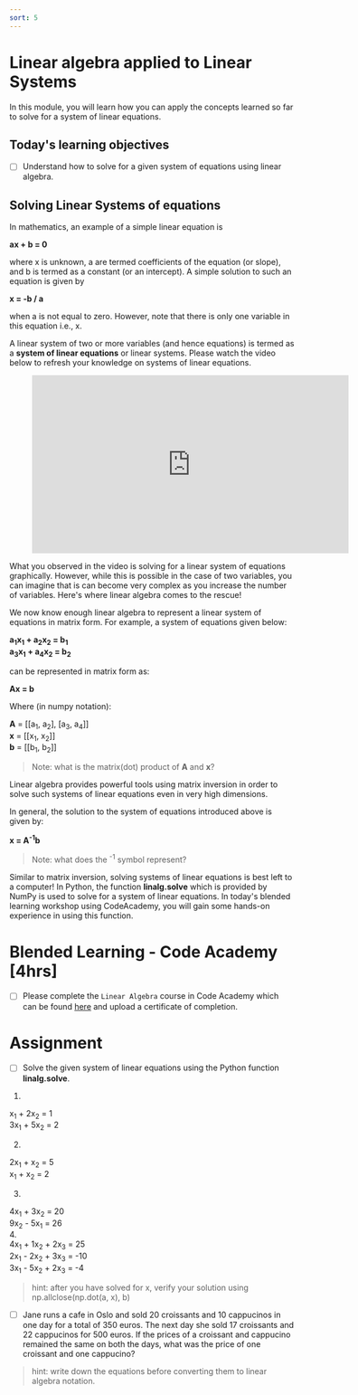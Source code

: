 ```yaml
---
sort: 5
---
```


# Linear algebra applied to Linear Systems

In this module, you will learn how you can apply the concepts learned so far to solve for a
 system of linear equations.

## Today's learning objectives
- [ ] Understand how to solve for a given system of equations using linear algebra.


## Solving Linear Systems of equations

In mathematics, an example of a simple linear equation is


**ax + b = 0**


where
x is unknown, a are termed coefficients of the equation (or slope), and b is termed as a
constant (or an intercept). A simple solution to such an equation is given by


**x = -b / a**


when a is not equal to zero. However, note that there is only one
variable in this equation i.e., x.

A linear system of two or more variables (and hence equations) is termed
as a **system of linear equations** or linear systems.
Please watch the video below to refresh
your knowledge on systems of linear equations.

<!-- blank line -->
<figure class="video_container">
<iframe width="560" height="315" src="https://www.youtube.com/embed/75m60SxFfJg?controls=0" title="YouTube video player" frameborder="0" allow="accelerometer; autoplay; clipboard-write; encrypted-media; gyroscope; picture-in-picture" allowfullscreen></iframe>
</figure>
<!-- blank line -->

What you observed in the video is solving for a linear system
of equations graphically. However, while this is possible in the case of
two variables, you can imagine that is can become very complex as you increase
the number of variables. Here's where linear algebra comes to the rescue!

We now know enough linear algebra to represent a linear system of equations
in matrix form. For example, a system of equations given below:

**a<sub>1</sub>x<sub>1</sub> + a<sub>2</sub>x<sub>2</sub> = b<sub>1</sub>**
<br>
**a<sub>3</sub>x<sub>1</sub> + a<sub>4</sub>x<sub>2</sub> = b<sub>2</sub>**

can be represented in matrix form as:

**Ax = b**

Where (in numpy notation):

**A** = [[a<sub>1</sub>, a<sub>2</sub>], [a<sub>3</sub>, a<sub>4</sub>]]
<br>
**x** = [[x<sub>1</sub>, x<sub>2</sub>]]
<br>
**b** = [[b<sub>1</sub>, b<sub>2</sub>]]

> Note: what is the matrix(dot) product of **A** and **x**?

Linear algebra provides powerful tools using matrix inversion in order to solve
such systems of linear equations even in very high dimensions.

In general, the solution to the system of equations introduced above is given by:

**x = A<sup>-1</sup>b**

> Note: what does the <sup>-1</sup> symbol represent?

Similar to matrix inversion, solving systems of linear equations is best left
to a computer! In Python, the function **linalg.solve** which is provided by
NumPy is used to solve for a system of linear equations. In today's blended
learning workshop using CodeAcademy, you will gain some hands-on experience in using
this function.

# Blended Learning - Code Academy [4hrs]

- [ ] Please complete the ```Linear Algebra``` course in Code Academy which can
 be found [here](https://www.codecademy.com/learn/learn-linear-algebra) and
 upload a certificate of completion.



# Assignment

- [ ] Solve the given system of linear equations using the Python function
  **linalg.solve**.


1. <br>
x<sub>1</sub> + 2x<sub>2</sub> = 1
<br>
3x<sub>1</sub> + 5x<sub>2</sub> = 2


2. <br>
2x<sub>1</sub> + x<sub>2</sub> = 5
<br>
x<sub>1</sub> + x<sub>2</sub> = 2
<br>

3. <br>
4x<sub>1</sub> + 3x<sub>2</sub> = 20
<br>
9x<sub>2</sub> - 5x<sub>1</sub> = 26
<br>
4.<br>
4x<sub>1</sub> + 1x<sub>2</sub> + 2x<sub>3</sub> = 25
<br>
2x<sub>1</sub> - 2x<sub>2</sub> + 3x<sub>3</sub>  = -10
<br>
3x<sub>1</sub> - 5x<sub>2</sub> + 2x<sub>3</sub>  = -4


>  hint: after you have solved for x, verify your solution using np.allclose(np.dot(a, x), b)

- [ ]  Jane runs a cafe in Oslo and sold 20 croissants and 10 cappucinos in one day for a total of
350 euros. The next day she sold 17 croissants and 22 cappucinos for 500 euros. If the prices of a croissant and cappucino remained the same on both the days, what was the price of one croissant and one cappucino?

>  hint: write down the equations before converting them to linear algebra notation.
